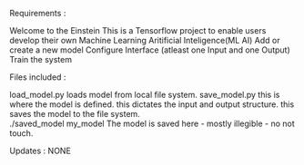 Requirements :

Welcome to the Einstein
This is a Tensorflow project to enable users develop their own Machine Learning Aritificial Inteligence(ML AI)
Add or create a new model
Configure Interface (atleast one Input and one Output)
Train the system


Files included :

load_model.py
	loads model from local file system.
save_model.py
	this is where the model is defined.
	this dictates the input and output structure.
	this saves the model to the file system.		
./saved_model
my_model
	The model is saved here - mostly illegible - no not touch.

Updates :
NONE

